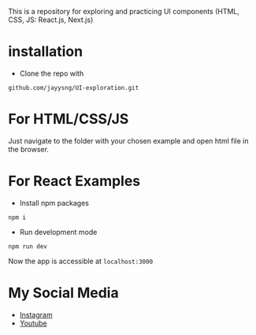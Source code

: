 This is a repository for exploring and practicing UI components (HTML, CSS, JS: React.js, Next.js)

# installation

* Clone the repo with
```
github.com/jayysng/UI-exploration.git
```

# For HTML/CSS/JS

Just navigate to the folder with your chosen example and open html file in the browser.

# For React Examples

* Install npm packages
```
npm i 
```
* Run development mode
```
npm run dev
```
Now the app is accessible at ```localhost:3000```


# My Social Media

* [Instagram](https://www.instagram.com/jayysng/)
* [Youtube](https://www.youtube.com/@jayysng)
